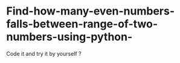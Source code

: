 # Find-how-many-even-numbers-falls-between-range-of-two-numbers-using-python-
Code it and try it by yourself ?
